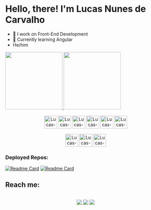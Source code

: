 # Hello, there! I'm Lucas Nunes de Carvalho

- 🔭 I work on Front-End Development
- 🌱 Currently learning Angular
- He/him

<div>
  <a href="https://github.com/Lukinh4Z">
  <img height="179em" src="https://github-readme-stats-lukinh4z.vercel.app/api?username=Lukinh4Z&show_icons=true&theme=algolia">
  <img height="179em" src="https://github-readme-stats-lukinh4z.vercel.app/api/top-langs/?username=Lukinh4Z&layout=compact&theme=algolia&langs_count=7">
  </a>
</div>

<div align="center"  style="display: inline_block"><br>
  <img align="center" alt="Lucas-js" heigh="30" width="40" src="https://cdn.jsdelivr.net/gh/devicons/devicon/icons/javascript/javascript-original.svg" />
  <img align="center" alt="Lucas-ts" heigh="30" width="40" src="https://cdn.jsdelivr.net/gh/devicons/devicon/icons/typescript/typescript-original.svg" />
  <img align="center" alt="Lucas-ang" heigh="30" width="40" src="https://cdn.jsdelivr.net/gh/devicons/devicon/icons/angularjs/angularjs-original.svg" />
  <img align="center" alt="Lucas-react" heigh="30" width="40" src="https://cdn.jsdelivr.net/gh/devicons/devicon/icons/react/react-original.svg" />
  <img align="center" alt="Lucas-html" heigh="30" width="40" src="https://cdn.jsdelivr.net/gh/devicons/devicon/icons/html5/html5-plain-wordmark.svg" />
  <img align="center" alt="Lucas-css" heigh="30" width="40" src="https://cdn.jsdelivr.net/gh/devicons/devicon/icons/css3/css3-plain-wordmark.svg" />
</div>

<div align="center" style="display: inline_block"><br>
  <img align="center" alt="Lucas-Cs" heigh="30" width="40" src="https://cdn.jsdelivr.net/gh/devicons/devicon/icons/csharp/csharp-original.svg" />
  <img align="center" alt="Lucas-Cpp" heigh="30" width="40" src="https://cdn.jsdelivr.net/gh/devicons/devicon/icons/cplusplus/cplusplus-original.svg" />
  <img align="center" alt="Lucas-C" heigh="30" width="40" src="https://cdn.jsdelivr.net/gh/devicons/devicon/icons/c/c-original.svg" />
</div>

### Deployed Repos:
[![Readme Card](https://github-readme-stats-lukinh4z.vercel.app/api/pin/?username=Lukinh4Z&repo=GitHubFetchApp&theme=algolia)](https://github.com/Lukinh4Z/GitHubFetchApp)
[![Readme Card](https://github-readme-stats-lukinh4z.vercel.app/api/pin/?username=Lukinh4Z&repo=Links&theme=algolia)](https://github.com/Lukinh4Z/Links)

## Reach me:
<div align="center" style="display: inline_block"><br>
  <a href="https://www.linkedin.com/in/lucas-nunes-de-carvalho-ab36375a" target="_blank"><img src="https://img.shields.io/badge/LinkedIn-0077B5?style=for-the-badge&logo=linkedin&logoColor=white" /></a>
  <a href="https://www.instagram.com/lukazns/" target="_blank"><img src="https://img.shields.io/badge/Instagram-E4405F?style=for-the-badge&logo=instagram&logoColor=white" /></a>
  <a href="https://twitter.com/lukaz_n95" target="_blank"><img src="https://img.shields.io/badge/Twitter-1DA1F2?style=for-the-badge&logo=twitter&logoColor=white" /></a>
</div>
